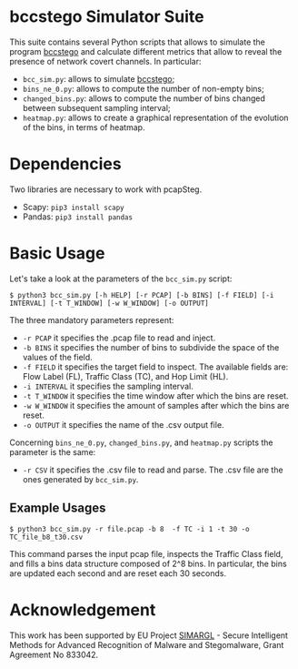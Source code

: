 # bccstego Simulator Suite

This suite contains several Python scripts that allows to simulate the program [bccstego](https://github.com/mattereppe/bccstego) and calculate different metrics that allow to reveal the presence of network covert channels. In particular:
- ```bcc_sim.py```: allows to simulate [bccstego](https://github.com/mattereppe/bccstego);
- ```bins_ne_0.py```: allows to compute the number of non-empty bins;
- ```changed_bins.py```: allows to compute the number of bins changed between subsequent sampling interval;
- ```heatmap.py```: allows to create a graphical representation of the evolution of the bins, in terms of heatmap.


# Dependencies
Two libraries are necessary to work with pcapSteg.
- Scapy:
```pip3 install scapy```
- Pandas:
```pip3 install pandas```


# Basic Usage
Let's take a look at the parameters of the ```bcc_sim.py``` script: 
```
$ python3 bcc_sim.py [-h HELP] [-r PCAP] [-b BINS] [-f FIELD] [-i INTERVAL] [-t T_WINDOW] [-w W_WINDOW] [-o OUTPUT] 
```
The three mandatory parameters represent: 
- ```-r PCAP``` it specifies the .pcap file to read and inject.
- ```-b BINS``` it specifies the number of bins to subdivide the space of the values of the field.
- ```-f FIELD``` it specifies the target field to inspect. The available fields are: Flow Label (FL), Traffic Class (TC), and Hop Limit (HL).
- ```-i INTERVAL``` it specifies the sampling interval.
- ```-t T_WINDOW``` it specifies the time window after which the bins are reset.
- ```-w W_WINDOW``` it specifies the amount of samples after which the bins are reset.
- ```-o OUTPUT``` it specifies the name of the .csv output file.

Concerning ```bins_ne_0.py```, ```changed_bins.py```, and ```heatmap.py``` scripts the parameter is the same:
- ```-r CSV``` it specifies the .csv file to read and parse. The .csv file are the ones generated by ```bcc_sim.py```.


## Example Usages
```
$ python3 bcc_sim.py -r file.pcap -b 8  -f TC -i 1 -t 30 -o TC_file_b8_t30.csv
```
This command parses the input pcap file, inspects the Traffic Class field, and fills a bins data structure composed of 2^8 bins. In particular, the bins are updated each second and are reset each 30 seconds.

# Acknowledgement 

This work has been supported by EU Project [SIMARGL](https://simargl.eu) - Secure Intelligent Methods for Advanced Recognition of Malware and Stegomalware, Grant Agreement No 833042.
